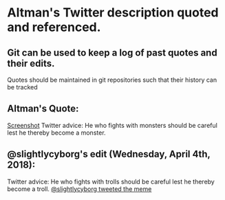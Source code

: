 # Altman's Twitter description quoted and referenced.
## Git can be used to keep a log of past quotes and their edits.
Quotes should be maintained in git repositories such that their history can be tracked


## Altman's Quote:
[Screenshot](./Screenshot_2018-04-04-22-07-13.png)
Twitter advice: He who fights with monsters should be careful lest he thereby become a monster.


## @slightlycyborg's edit (Wednesday, April 4th, 2018):
Twitter advice: He who fights with trolls should be careful lest he thereby become a troll.
[@slightlycyborg tweeted the meme](./ITweetedTheMemeAndItsGithub.png)

